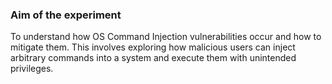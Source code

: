 ### Aim of the experiment
To understand how OS Command Injection vulnerabilities occur and how to mitigate them. This involves exploring how malicious users can inject arbitrary commands into a system and execute them with unintended privileges.
